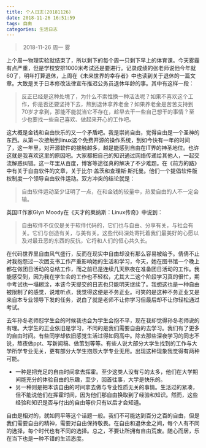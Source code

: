```yaml
---
title: 个人日志(20181126)
date: 2018-11-26 16:51:59
tags: 自由
categories: 生活日志
---
```


> ​      2018-11-26                       周一                              雾

上个周一物理实验就结束了，所以剩下的每个周一只剩下早上的体育课。今天雾霾有点严重，但是学校安排1000米考试还是要进行。记录成绩的张老师说他今年就60了，明年打算退休，上周在《未来世界的幸存者》中也读到关于退休的一篇文章。大致是关于日本修改法律宣布推迟公务员退休年龄的事。其中有这样一段：

> 反正已经是这种处境了，为什么不索性换一种活法呢？如果不喜欢这个工作，你是否还要坚持下去，熬到退休拿养老金？如果养老金是苦苦支持到70岁才拿到，那能不能就当它不存在，趁早去干一些自己想干的事情？至少也要找一些自己喜欢、做起来开心的工作吧。

这大概是金钱和自由快乐的又一个矛盾吧。我是崇尚自由，觉得自由是一个圣神的东西。从第一次接触到linux这个免费开源的操作系统，到如今快有一年的时间了，这一年里，对开源软件的接触越多，越是能感到自由在IT界的神圣地位。也许这就是我喜欢这里的原因吧。大家都把自己的知识通过网络传递给其他人，一起交流解惑纠错。这一年里从百度，博客等途径真的解决了不少难题。在《前方的路》中有关于自由软件的文章，关于比尔·盖茨和查理斯·斯托曼。他们一个提倡软件版权制度一个领导自由软件运动。双方冲突的结论就是：

> 自由软件运动至少证明了一点，在和金钱的较量中，热爱自由的人不一定会输。

英国IT作家Glyn Moody在《天才的莱纳斯：Linux传奇》中说到：

> 自由软件不仅仅是关于软件代码的，它们也与自由、分享有关，与社会有关。它们与创造有关，与美有关。这些代码深处寄托着我们最美好的心愿以及对最丑恶的东西的反抗，它将和人们的恒心共久长。

在代码世界里自由风气盛行，反而在现实中自由却没有那么容易被给予。倩倩不止对我抱怨过一次团支书工作严重影响她的生活和学习，今天，她在图书馆一个晚上都在做团日活动的总结工作，而之前已是连续几天熬夜在准备团日活动的工作。我能感受到，因为我在学生会的工作也不轻松，尤其大二这个阶段学习真的很忙，期中考试也一塌糊涂，本该今天提交的日志也只能明天继续了。我想这也是一种自由被限制了的感觉，说难听点，我觉得这便是不务正业。可笑的是这种不务正业又是来自本专业领导下发的任务，说白了就是老师不让你学习但最后却不让你轻松通过考试。

去年孙冬老师怼学生会的时候我也会为学生会抱不平，现在我却觉得孙冬老师说的有理。大学生的正业依旧是学习，不同的是我们需要自由的去学习。我们有了更多的自由时间。有些同学却依旧感觉生活过得如同高中。除去那些深夜学习的同志不说，熬夜做ppt、写新闻稿、做策划等等。有些人说大部分大学生找到的工作与大学所学专业无关，更有部分大学生抱怨大学专业无用。出现这种现象我觉得有两种可能。

- 一种是把充足的自由时间拿去挥霍。至少这类人没有亏的太多，他们在大学期间能充分的体验自由的乐趣，至少，回首往事，大学是快乐的。
- 另一种则是把本该自由的时间拿去做与专业性质无关的事情。生活过的紧凑，但不能说他们在挥霍时间，因为他们那自由换取到了经验和知识。然而，这些经验和知识是否与付出的自由等价只有以后才会知道。

自由是相对的，就如同平等这个话题一般。我们不可能达到百分之百的自由，但是我们需要自由的精神，需要对自由保持敬畏。在自由和退休金之间，每个人有不同的选择，每个时代也有不同的选择。总之，不要让所拥有自由荒废。随心而居，乐在当下也是一种不错的生活态度。